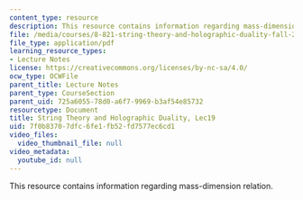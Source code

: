 ```yaml
---
content_type: resource
description: This resource contains information regarding mass-dimension relation.
file: /media/courses/8-821-string-theory-and-holographic-duality-fall-2014/7f0b83707dfc6fe1fb52fd7577ec6cd1_MIT8_821S15_Lec19.pdf
file_type: application/pdf
learning_resource_types:
- Lecture Notes
license: https://creativecommons.org/licenses/by-nc-sa/4.0/
ocw_type: OCWFile
parent_title: Lecture Notes
parent_type: CourseSection
parent_uid: 725a6055-78d0-a6f7-9969-b3af54e85732
resourcetype: Document
title: String Theory and Holographic Duality, Lec19
uid: 7f0b8370-7dfc-6fe1-fb52-fd7577ec6cd1
video_files:
  video_thumbnail_file: null
video_metadata:
  youtube_id: null
---
```

This resource contains information regarding mass-dimension relation.